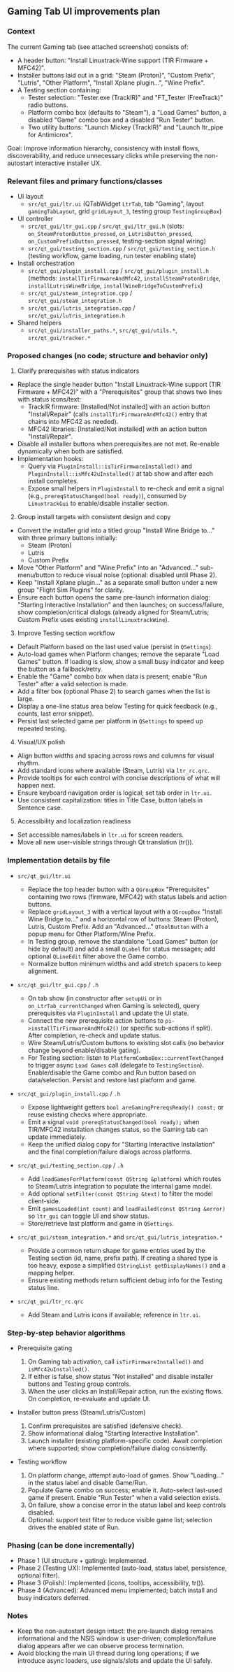 ## Gaming Tab UI improvements plan

### Context
The current Gaming tab (see attached screenshot) consists of:
- A header button: "Install Linuxtrack-Wine support (TIR Firmware + MFC42)".
- Installer buttons laid out in a grid: "Steam (Proton)", "Custom Prefix", "Lutris", "Other Platform", "Install Xplane plugin...", "Wine Prefix".
- A Testing section containing:
  - Tester selection: "Tester.exe (TrackIR)" and "FT_Tester (FreeTrack)" radio buttons.
  - Platform combo box (defaults to "Steam"), a "Load Games" button, a disabled "Game" combo box and a disabled "Run Tester" button.
  - Two utility buttons: "Launch Mickey (TrackIR)" and "Launch ltr_pipe for Antimicrox".

Goal: Improve information hierarchy, consistency with install flows, discoverability, and reduce unnecessary clicks while preserving the non-autostart interactive installer UX.

### Relevant files and primary functions/classes
- UI layout
  - `src/qt_gui/ltr.ui` (QTabWidget `LtrTab`, tab "Gaming", layout `gamingTabLayout`, grid `gridLayout_3`, testing group `TestingGroupBox`)
- UI controller
  - `src/qt_gui/ltr_gui.cpp` / `src/qt_gui/ltr_gui.h` (slots: `on_SteamProtonButton_pressed`, `on_LutrisButton_pressed`, `on_CustomPrefixButton_pressed`, testing-section signal wiring)
  - `src/qt_gui/testing_section.cpp` / `src/qt_gui/testing_section.h` (testing workflow, game loading, run tester enabling state)
- Install orchestration
  - `src/qt_gui/plugin_install.cpp` / `src/qt_gui/plugin_install.h` (methods: `installTirFirmwareAndMfc42`, `installSteamProtonBridge`, `installLutrisWineBridge`, `installWineBridgeToCustomPrefix`)
  - `src/qt_gui/steam_integration.cpp` / `src/qt_gui/steam_integration.h`
  - `src/qt_gui/lutris_integration.cpp` / `src/qt_gui/lutris_integration.h`
- Shared helpers
  - `src/qt_gui/installer_paths.*`, `src/qt_gui/utils.*`, `src/qt_gui/tracker.*`

### Proposed changes (no code; structure and behavior only)

1) Clarify prerequisites with status indicators
- Replace the single header button "Install Linuxtrack-Wine support (TIR Firmware + MFC42)" with a "Prerequisites" group that shows two lines with status icons/text:
  - TrackIR firmware: [Installed/Not installed] with an action button "Install/Repair" (calls `installTirFirmwareAndMfc42()` entry that chains into MFC42 as needed).
  - MFC42 libraries: [Installed/Not installed] with an action button "Install/Repair".
- Disable all installer buttons when prerequisites are not met. Re-enable dynamically when both are satisfied.
- Implementation hooks:
  - Query via `PluginInstall::isTirFirmwareInstalled()` and `PluginInstall::isMfc42uInstalled()` at tab show and after each install completes.
  - Expose small helpers in `PluginInstall` to re-check and emit a signal (e.g., `prereqStatusChanged(bool ready)`), consumed by `LinuxtrackGui` to enable/disable installer section.

2) Group install targets with consistent design and copy
- Convert the installer grid into a titled group "Install Wine Bridge to..." with three primary buttons initially:
  - Steam (Proton)
  - Lutris
  - Custom Prefix
- Move "Other Platform" and "Wine Prefix" into an "Advanced..." sub-menu/button to reduce visual noise (optional: disabled until Phase 2).
- Keep "Install Xplane plugin..." as a separate small button under a new group "Flight Sim Plugins" for clarity.
- Ensure each button opens the same pre-launch information dialog: "Starting Interactive Installation" and then launches; on success/failure, show completion/critical dialogs (already aligned for Steam/Lutris; Custom Prefix uses existing `installLinuxtrackWine`).

3) Improve Testing section workflow
- Default Platform based on the last used value (persist in `QSettings`).
- Auto-load games when Platform changes; remove the separate "Load Games" button. If loading is slow, show a small busy indicator and keep the button as a fallback/retry.
- Enable the "Game" combo box when data is present; enable "Run Tester" after a valid selection is made.
- Add a filter box (optional Phase 2) to search games when the list is large.
- Display a one-line status area below Testing for quick feedback (e.g., counts, last error snippet).
- Persist last selected game per platform in `QSettings` to speed up repeated testing.

4) Visual/UX polish
- Align button widths and spacing across rows and columns for visual rhythm.
- Add standard icons where available (Steam, Lutris) via `ltr_rc.qrc`.
- Provide tooltips for each control with concise descriptions of what will happen next.
- Ensure keyboard navigation order is logical; set tab order in `ltr.ui`.
- Use consistent capitalization: titles in Title Case, button labels in Sentence case.

5) Accessibility and localization readiness
- Set accessible names/labels in `ltr.ui` for screen readers.
- Move all new user-visible strings through Qt translation (tr()).

### Implementation details by file

- `src/qt_gui/ltr.ui`
  - Replace the top header button with a `QGroupBox` "Prerequisites" containing two rows (firmware, MFC42) with status labels and action buttons.
  - Replace `gridLayout_3` with a vertical layout with a `QGroupBox` "Install Wine Bridge to..." and a horizontal row of buttons: Steam (Proton), Lutris, Custom Prefix. Add an "Advanced..." `QToolButton` with a popup menu for Other Platform/Wine Prefix.
  - In Testing group, remove the standalone "Load Games" button (or hide by default) and add a small `QLabel` for status messages; add optional `QLineEdit` filter above the Game combo.
  - Normalize button minimum widths and add stretch spacers to keep alignment.

- `src/qt_gui/ltr_gui.cpp` / `.h`
  - On tab show (in constructor after `setupUi` or in `on_LtrTab_currentChanged` when Gaming is selected), query prerequisites via `PluginInstall` and update the UI state.
  - Connect the new prerequisite action buttons to `pi->installTirFirmwareAndMfc42()` (or specific sub-actions if split). After completion, re-check and update status.
  - Wire Steam/Lutris/Custom buttons to existing slot calls (no behavior change beyond enable/disable gating).
  - For Testing section: listen to `PlatformComboBox::currentTextChanged` to trigger async `Load Games` call (delegate to `TestingSection`). Enable/disable the Game combo and Run button based on data/selection. Persist and restore last platform and game.

- `src/qt_gui/plugin_install.cpp` / `.h`
  - Expose lightweight getters `bool areGamingPrereqsReady() const;` or reuse existing checks where appropriate.
  - Emit a signal `void prereqStatusChanged(bool ready);` when TIR/MFC42 installation changes status, so the Gaming tab can update immediately.
  - Keep the unified dialog copy for "Starting Interactive Installation" and the final completion/failure dialogs across platforms.

- `src/qt_gui/testing_section.cpp` / `.h`
  - Add `loadGamesForPlatform(const QString &platform)` which routes to Steam/Lutris integration to populate the internal game model.
  - Add optional `setFilter(const QString &text)` to filter the model client-side.
  - Emit `gamesLoaded(int count)` and `loadFailed(const QString &error)` so `ltr_gui` can toggle UI and show status.
  - Store/retrieve last platform and game in `QSettings`.

- `src/qt_gui/steam_integration.*` and `src/qt_gui/lutris_integration.*`
  - Provide a common return shape for game entries used by the Testing section (id, name, prefix path). If creating a shared type is too heavy, expose a simplified `QStringList getDisplayNames()` and a mapping helper.
  - Ensure existing methods return sufficient debug info for the Testing status line.

- `src/qt_gui/ltr_rc.qrc`
  - Add Steam and Lutris icons if available; reference in `ltr.ui`.

### Step-by-step behavior algorithms

- Prerequisite gating
  1. On Gaming tab activation, call `isTirFirmwareInstalled()` and `isMfc42uInstalled()`.
  2. If either is false, show status "Not installed" and disable installer buttons and Testing group controls.
  3. When the user clicks an Install/Repair action, run the existing flows. On completion, re-evaluate and update UI.

- Installer button press (Steam/Lutris/Custom)
  1. Confirm prerequisites are satisfied (defensive check).
  2. Show informational dialog "Starting Interactive Installation".
  3. Launch installer (existing platform-specific code). Await completion where supported; show completion/failure dialog consistently.

- Testing workflow
  1. On platform change, attempt auto-load of games. Show "Loading..." in the status label and disable Game/Run.
  2. Populate Game combo on success; enable it. Auto-select last-used game if present. Enable "Run Tester" when a valid selection exists.
  3. On failure, show a concise error in the status label and keep controls disabled.
  4. Optional: support text filter to reduce visible game list; selection drives the enabled state of Run.

### Phasing (can be done incrementally)
- Phase 1 (UI structure + gating): Implemented.
- Phase 2 (Testing UX): Implemented (auto-load, status label, persistence, optional filter).
- Phase 3 (Polish): Implemented (icons, tooltips, accessibility, tr()).
- Phase 4 (Advanced): Advanced menu implemented; batch install and busy indicators deferred.

### Notes
- Keep the non-autostart design intact: the pre-launch dialog remains informational and the NSIS window is user-driven; completion/failure dialog appears after we can observe process termination.
- Avoid blocking the main UI thread during long operations; if we introduce async loaders, use signals/slots and update the UI safely.


